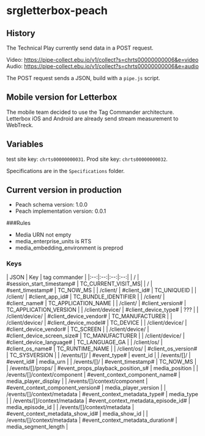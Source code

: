 # srgletterbox-peach


## History

The Technical Play currently send data in a POST request.

Video: https://pipe-collect.ebu.io/v1/collect?s=chrts00000000006&e=video
Audio: https://pipe-collect.ebu.io/v1/collect?s=chrts00000000006&e=audio

The POST request sends a JSON, build with a `pipe.js` script.

## Mobile version for Letterbox

The mobile team decided to use the Tag Commander architecture. Letterbox iOS and Android are already send stream measurement to WebTreck.

## Variables

test site key: `chrts00000000031`.
Prod site key: `chrts00000000032`.

Specifications are in the `Specifications` folder.

## Current version in production

- Peach schema version: 1.0.0               
- Peach implementation version: 0.0.1

###Rules

 - Media URN not empty
 - media_enterprise_units is RTS
 - media_embedding_environment is preprod

 
### Keys

| JSON | Key | tag commander |
|:--:|:--:|:--:|:--:|
| / | #session_start_timestamp# | TC_CURRENT_VISIT_MS|
| / | #sent_timestamp# | TC_NOW_MS |
| /client/ | #client_id# | TC_UNIQUEID |
| /client/ | #client_app_id# | TC_BUNDLE_IDENTIFIER |
| /client/ | #client_name# | TC_APPLICATION_NAME |
| /client/ | #client_version# | TC_APPLICATION_VERSION |
| /client/device/ | #client_device_type# | ??? |
| /client/device/ | #client_device_vendor# | TC_MANUFACTURER |
| /client/device/ | #client_device_model# | TC_DEVICE |
| /client/device/ | #client_device_vendor# | TC_SCREEN |
| /client/device/ | #client_device_screen_size# | TC_MANUFACTURER |
| /client/device/ | #client_device_language# | TC_LANGUAGE_GA |
| /client/os/ | #client_os_name# | TC_RUNTIME_NAME |
| /client/os/ | #client_os_version# | TC_SYSVERSION |
| /events/[]/ | #event_type# | event_id |
| /events/[]/ | #event_id# | media_urn |
| /events/[]/ | #event_timestamp# | TC_NOW_MS |
| /events/[]/props/ | #event_props_playback_position_s# | media_position |
| /events/[]/context/component | #event_context_component_name# | media_player_display |
| /events/[]/context/component | #event_context_component_version# | media_player_version |
| /events/[]/context/metadata | #event_context_metadata_type# | media_type |
| /events/[]/context/metadata | #event_context_metadata_episode_id# | media_episode_id |
| /events/[]/context/metadata | #event_context_metadata_show_id# | media_show_id |
| /events/[]/context/metadata | #event_context_metadata_duration# | media_segment_length |







